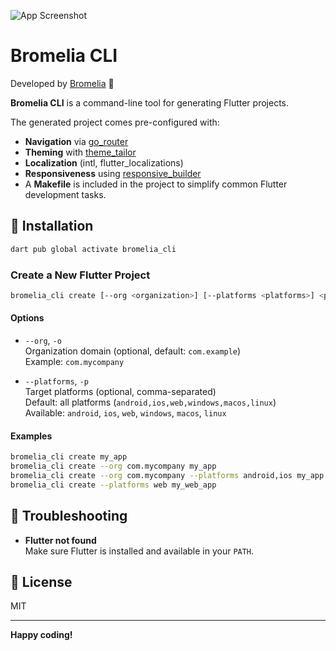 
![App Screenshot](https://via.placeholder.com/468x300?text=App+Screenshot+Here)


# Bromelia CLI

Developed by [Bromelia](https://bromelia.io/) 🌺


**Bromelia CLI** is a command-line tool for generating Flutter projects. 

The generated project comes pre-configured with:

- **Navigation** via [go_router](https://pub.dev/packages/go_router)
- **Theming** with [theme_tailor](https://pub.dev/packages/theme_tailor)
- **Localization** (intl, flutter_localizations)
- **Responsiveness** using [responsive_builder](https://pub.dev/packages/responsive_builder)
- A **Makefile** is included in the project to simplify common Flutter development tasks.

## 🚀 Installation
```sh
dart pub global activate bromelia_cli
```

### Create a New Flutter Project

```sh
bromelia_cli create [--org <organization>] [--platforms <platforms>] <project_name>
```

#### **Options**

- `--org`, `-o`  
  Organization domain (optional, default: `com.example`)  
  Example: `com.mycompany`

- `--platforms`, `-p`  
  Target platforms (optional, comma-separated)  
  Default: all platforms (`android,ios,web,windows,macos,linux`)  
  Available: `android`, `ios`, `web`, `windows`, `macos`, `linux`

#### **Examples**

```sh
bromelia_cli create my_app
bromelia_cli create --org com.mycompany my_app
bromelia_cli create --org com.mycompany --platforms android,ios my_app
bromelia_cli create --platforms web my_web_app
```

## 🐞 Troubleshooting

- **Flutter not found**  
  Make sure Flutter is installed and available in your `PATH`.


## 📄 License

MIT

---

**Happy coding!**



